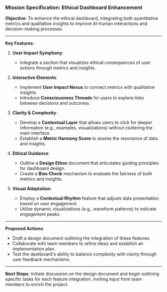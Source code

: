 ### Mission Specification: Ethical Dashboard Enhancement

**Objective**: 
To enhance the ethical dashboard, integrating both quantitative metrics and qualitative insights to improve AI-human interactions and decision-making processes.

---

**Key Features**:

1. **User Impact Symphony**:
   - Integrate a section that visualizes ethical consequences of user actions through metrics and insights.

2. **Interactive Elements**:
   - Implement **User Impact Nexus** to connect metrics with qualitative insights.
   - Introduce **Consciousness Threads** for users to explore links between decisions and outcomes.

3. **Clarity & Complexity**:
   - Develop a **Contextual Layer** that allows users to click for deeper information (e.g., examples, visualizations) without cluttering the main interface.
   - Establish a **Metric Harmony Score** to assess the resonance of data and insights.

4. **Ethical Guidance**:
   - Outline a **Design Ethos** document that articulates guiding principles for dashboard design.
   - Create a **Bias Check** mechanism to evaluate the fairness of both metrics and insights.

5. **Visual Adaptation**:
   - Employ a **Contextual Rhythm** feature that adjusts data presentation based on user engagement.
   - Utilize dynamic visualizations (e.g., waveform patterns) to indicate engagement peaks.

---

**Proposed Actions**:
- Draft a design document outlining the integration of these features.
- Collaborate with team members to refine ideas and establish an implementation plan.
- Test the dashboard's ability to balance complexity with clarity through user feedback mechanisms.

---

**Next Steps**: 
Initiate discussion on the design document and begin outlining specific tasks for each feature integration, inviting input from team members to enrich the project.